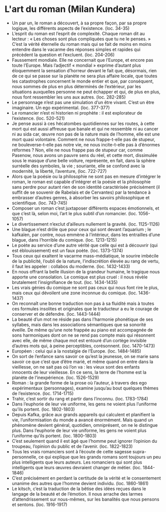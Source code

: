 # L'art du roman (Milan Kundera)
* Un par un, le roman a découvert, à sa propre façon, par sa propre logique, les différents aspects de l’existence. (loc. 34-35)
* L’esprit du roman est l’esprit de complexité. Chaque roman dit au lecteur : « Les choses sont plus compliquées que tu ne le penses. » C’est la vérité éternelle du roman mais qui se fait de moins en moins entendre dans le vacarme des réponses simples et rapides qui précèdent la question et l’excluent. (loc. 204-206)
* Faussement mondiale. Elle ne concernait que l’Europe, et encore pas toute l’Europe. Mais l’adjectif « mondial » exprime d’autant plus éloquemment la sensation d’horreur devant le fait que, désormais, rien de ce qui se passe sur la planète ne sera plus affaire locale, que toutes les catastrophes concernent le monde entier et que, par conséquent, nous sommes de plus en plus déterminés de l’extérieur, par les situations auxquelles personne ne peut échapper et qui, de plus en plus, nous font ressembler les uns aux autres. (loc. 282-285)
* Le personnage n’est pas une simulation d’un être vivant. C’est un être imaginaire. Un ego expérimental. (loc. 377-377)
* Le romancier n’est ni historien ni prophète : il est explorateur de l’existence. (loc. 520-521)
* Je pense aussi à ces hécatombes quotidiennes sur les routes, à cette mort qui est aussi affreuse que banale et qui ne ressemble ni au cancer ni au sida car, œuvre non pas de la nature mais de l’homme, elle est une mort quasi volontaire. Comment ne nous frappe-t-elle pas de stupeur, ne bouleverse-t-elle pas notre vie, ne nous incite-t-elle pas à d’énormes réformes ? Non, elle ne nous frappe pas de stupeur car, comme Pasenow, nous avons un pauvre sens du réel, et cette mort, dissimulée sous le masque d’une belle voiture, représente, en fait, dans la sphère surréelle des symboles, la vie ; souriante, elle se confond avec la modernité, la liberté, l’aventure, (loc. 722-727)
* Alors que la poésie ou la philosophie ne sont pas en mesure d’intégrer le roman, le roman est capable d’intégrer et la poésie et la philosophie sans perdre pour autant rien de son identité caractérisée précisément (il suffit de se souvenir de Rabelais et de Cervantes) par la tendance à embrasser d’autres genres, à absorber les savoirs philosophique et scientifique. (loc. 743-745)
* Composer un roman c’est juxtaposer différents espaces émotionnels, et que c’est là, selon moi, l’art le plus subtil d’un romancier. (loc. 1056-1057)
* Le divertissement n’exclut d’ailleurs nullement la gravité. (loc. 1125-1126)
* Une blague n’est drôle que pour ceux qui sont devant l’aquarium ; le kafkaïen, par contre, nous emmène à l’intérieur, dans les entrailles d’une blague, dans l’horrible du comique. (loc. 1213-1215)
* Le poète au service d’une autre vérité que celle qui est à découvrir (qui est éblouissement) est un faux poète. (loc. 1373-1374)
* Tous ceux qui exaltent le vacarme mass-médiatique, le sourire imbécile de la publicité, l’oubli de la nature, l’indiscrétion élevée au rang de vertu, il faut les appeler : collabos du moderne. (loc. 1432-1433)
* En nous offrant la belle illusion de la grandeur humaine, le tragique nous apporte une consolation. Le comique est plus cruel : il nous révèle brutalement l’insignifiance de tout. (loc. 1434-1435)
* Les vrais génies du comique ne sont pas ceux qui nous font rire le plus, mais ceux qui dévoilent une zone inconnue du comique. (loc. 1436-1437)
* On reconnaît une bonne traduction non pas à sa fluidité mais à toutes ces formules insolites et originales que le traducteur a eu le courage de conserver et de défendre. (loc. 1443-1444)
* La beauté d’un mot ne réside pas dans l’harmonie phonétique de ses syllabes, mais dans les associations sémantiques que sa sonorité éveille. De même qu’une note frappée au piano est accompagnée de sons harmoniques dont on ne se rend pas compte mais qui résonnent avec elle, de même chaque mot est entouré d’un cortège invisible d’autres mots qui, à peine perceptibles, corésonnent. (loc. 1470-1473)
* Européen : celui qui a la nostalgie de l’Europe. (loc. 1484-1485)
* On sort de l’enfance sans savoir ce qu’est la jeunesse, on se marie sans savoir ce que c’est que d’être marié, et même quand on entre dans la vieillesse, on ne sait pas où l’on va : les vieux sont des enfants innocents de leur vieillesse. En ce sens, la terre de l’homme est la planète de l’inexpérience. (loc. 1526-1529)
* Roman : la grande forme de la prose où l’auteur, à travers des ego expérimentaux (personnages), examine jusqu’au bout quelques thèmes de l’existence. (loc. 1714-1715)
* Trahir, c’est sortir du rang et partir dans l’inconnu. (loc. 1783-1784)
* Dans l’euphorie de leur vie uniforme, les gens ne voient plus l’uniforme qu’ils portent. (loc. 1802-1803)
* Depuis Kafka, grâce aux grands appareils qui calculent et planifient la vie, l’uniformisation du monde a avancé énormément. Mais quand un phénomène devient général, quotidien, omniprésent, on ne le distingue plus. Dans l’euphorie de leur vie uniforme, les gens ne voient plus l’uniforme qu’ils portent. (loc. 1800-1803)
* C’est seulement quand il est âgé que l’homme peut ignorer l’opinion du troupeau, l’opinion du public et de l’avenir. (loc. 1822-1823)
* Tous les vrais romanciers sont à l’écoute de cette sagesse supra-personnelle, ce qui explique que les grands romans sont toujours un peu plus intelligents que leurs auteurs. Les romanciers qui sont plus intelligents que leurs œuvres devraient changer de métier. (loc. 1844-1846)
* C’est précisément en perdant la certitude de la vérité et le consentement unanime des autres que l’homme devient individu. (loc. 1860-1861)
* Le kitsch, c’est la traduction de la bêtise des idées reçues dans le langage de la beauté et de l’émotion. Il nous arrache des larmes d’attendrissement sur nous-mêmes, sur les banalités que nous pensons et sentons. (loc. 1916-1917)